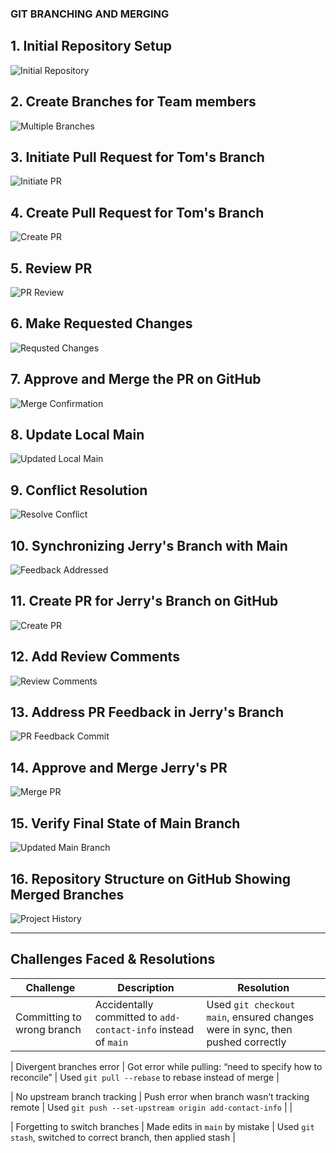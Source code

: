 ### GIT BRANCHING AND MERGING

## 1. Initial Repository Setup
![Initial Repository](img\screenshot1-initial-GitHub-repository.png)

## 2. Create Branches for Team members 
![Multiple Branches](img\screenshot2-multple-branches.png)

## 3. Initiate Pull Request for Tom's Branch
![Initiate PR](img\screenshot3-initiate-pull-request.png)

## 4. Create Pull Request for Tom's Branch 
![Create PR](img\screenshot4-creation-of-pr-for-Tom.png)

## 5. Review PR
![PR Review](img\screenshot5-comments-and-review-on-pr.png)

## 6. Make Requested Changes
![Requsted Changes](img\screenshot6-additional-commits-addressing-feedback.png)

## 7. Approve and Merge the PR on GitHub
![Merge Confirmation](img\screenshot8-Tom's-pr-merged.png)

## 8. Update Local Main
![Updated Local Main](img\screenshot9-terminal-showing-updated-main-after-merge.png)

## 9. Conflict Resolution
![Resolve Conflict](img\screenshot10-resolve-conflicts.png)

## 10. Synchronizing Jerry's Branch with Main
![Feedback Addressed](img\screenshot11-commits-addressing-feedbacks.png)

## 11. Create PR for Jerry's Branch on GitHub
![Create PR](img\screenshot12-create-pr.png)

## 12. Add Review Comments
![Review Comments](img\screenshot13-review-comments.png)

## 13. Address PR Feedback in Jerry's Branch
![PR Feedback Commit](img\screenshot14-commits-addressing-feedbacks.png)

## 14. Approve and Merge Jerry's PR
![Merge PR](img\screenshot15-reviewed-pr-merged.png)

## 15. Verify Final State of Main Branch
![Updated Main Branch](img\screenshot16-final-content.png)

## 16. Repository Structure on GitHub Showing Merged Branches
![Project History](img\screenshot17-history-of-merged-branches.png)

---

## Challenges Faced & Resolutions

| Challenge                         | Description                                                       | Resolution                                                        |
|----------------------------------|-------------------------------------------------------------------|-------------------------------------------------------------------|
| Committing to wrong branch       | Accidentally committed to `add-contact-info` instead of `main`    | Used `git checkout main`, ensured changes were in sync, then pushed correctly |

| Divergent branches error         | Got error while pulling: “need to specify how to reconcile”        | Used `git pull --rebase` to rebase instead of merge              |

| No upstream branch tracking      | Push error when branch wasn’t tracking remote                      | Used `git push --set-upstream origin add-contact-info`           |                    |

| Forgetting to switch branches    | Made edits in `main` by mistake                                    | Used `git stash`, switched to correct branch, then applied stash |
